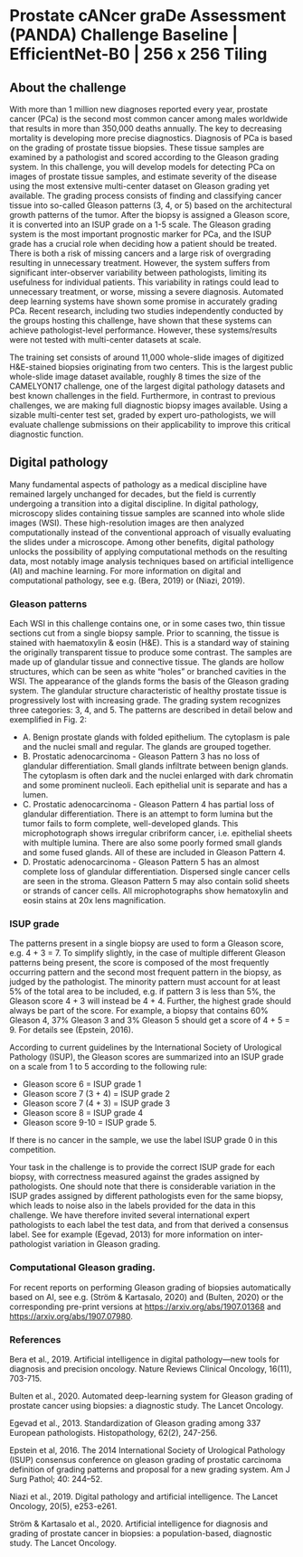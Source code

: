 # Prostate cANcer graDe Assessment (PANDA) Challenge Baseline | EfficientNet-B0 | 256 x 256 Tiling

## About the challenge

With more than 1 million new diagnoses reported every year, prostate cancer (PCa) is the second most common cancer among males worldwide that results in more than 350,000 deaths annually. The key to decreasing mortality is developing more precise diagnostics. Diagnosis of PCa is based on the grading of prostate tissue biopsies. These tissue samples are examined by a pathologist and scored according to the Gleason grading system. In this challenge, you will develop models for detecting PCa on images of prostate tissue samples, and estimate severity of the disease using the most extensive multi-center dataset on Gleason grading yet available.
The grading process consists of finding and classifying cancer tissue into so-called Gleason patterns (3, 4, or 5) based on the architectural growth patterns of the tumor. After the biopsy is assigned a Gleason score, it is converted into an ISUP grade on a 1-5 scale. The Gleason grading system is the most important prognostic marker for PCa, and the ISUP grade has a crucial role when deciding how a patient should be treated. There is both a risk of missing cancers and a large risk of overgrading resulting in unnecessary treatment. However, the system suffers from significant inter-observer variability between pathologists, limiting its usefulness for individual patients. This variability in ratings could lead to unnecessary treatment, or worse, missing a severe diagnosis.
Automated deep learning systems have shown some promise in accurately grading PCa. Recent research, including two studies independently conducted by the groups hosting this challenge, have shown that these systems can achieve pathologist-level performance. However, these systems/results were not tested with multi-center datasets at scale.

The training set consists of around 11,000 whole-slide images of digitized H&E-stained biopsies originating from two centers. This is the largest public whole-slide image dataset available, roughly 8 times the size of the CAMELYON17 challenge, one of the largest digital pathology datasets and best known challenges in the field. Furthermore, in contrast to previous challenges, we are making full diagnostic biopsy images available. Using a sizable multi-center test set, graded by expert uro-pathologists, we will evaluate challenge submissions on their applicability to improve this critical diagnostic function.


## Digital pathology
Many fundamental aspects of pathology as a medical discipline have remained largely unchanged for decades, but the field is currently undergoing a transition into a digital discipline. In digital pathology, microscopy slides containing tissue samples are scanned into whole slide images (WSI). These high-resolution images are then analyzed computationally instead of the conventional approach of visually evaluating the slides under a microscope. Among other benefits, digital pathology unlocks the possibility of applying computational methods on the resulting data, most notably image analysis techniques based on artificial intelligence (AI) and machine learning. For more information on digital and computational pathology, see e.g. (Bera, 2019) or (Niazi, 2019).

### Gleason patterns
Each WSI in this challenge contains one, or in some cases two, thin tissue sections cut from a single biopsy sample. Prior to scanning, the tissue is stained with haematoxylin & eosin (H&E). This is a standard way of staining the originally transparent tissue to produce some contrast. The samples are made up of glandular tissue and connective tissue. The glands are hollow structures, which can be seen as white “holes” or branched cavities in the WSI. The appearance of the glands forms the basis of the Gleason grading system. The glandular structure characteristic of healthy prostate tissue is progressively lost with increasing grade. The grading system recognizes three categories: 3, 4, and 5. The patterns are described in detail below and exemplified in Fig. 2:

* A. Benign prostate glands with folded epithelium. The cytoplasm is pale and the nuclei small and regular. The glands are grouped together.
* B. Prostatic adenocarcinoma - Gleason Pattern 3 has no loss of glandular differentiation. Small glands infiltrate between benign glands. The cytoplasm is often dark and the nuclei enlarged with dark chromatin and some prominent nucleoli. Each epithelial unit is separate and has a lumen.
* C. Prostatic adenocarcinoma - Gleason Pattern 4 has partial loss of glandular differentiation. There is an attempt to form lumina but the tumor fails to form complete, well-developed glands. This microphotograph shows irregular cribriform cancer, i.e. epithelial sheets with multiple lumina. There are also some poorly formed small glands and some fused glands. All of these are included in Gleason Pattern 4.
* D. Prostatic adenocarcinoma - Gleason Pattern 5 has an almost complete loss of glandular differentiation. Dispersed single cancer cells are seen in the stroma. Gleason Pattern 5 may also contain solid sheets or strands of cancer cells. All microphotographs show hematoxylin and eosin stains at 20x lens magnification.





### ISUP grade

The patterns present in a single biopsy are used to form a Gleason score, e.g. 4 + 3 = 7. To simplify slightly, in the case of multiple different Gleason patterns being present, the score is composed of the most frequently occurring pattern and the second most frequent pattern in the biopsy, as judged by the pathologist. The minority pattern must account for at least 5% of the total area to be included, e.g. if pattern 3 is less than 5%, the Gleason score 4 + 3 will instead be 4 + 4. Further, the highest grade should always be part of the score. For example, a biopsy that contains 60% Gleason 4, 37% Gleason 3 and 3% Gleason 5 should get a score of 4 + 5 = 9. For details see (Epstein, 2016).

According to current guidelines by the International Society of Urological Pathology (ISUP), the Gleason scores are summarized into an ISUP grade on a scale from 1 to 5 according to the following rule:

* Gleason score 6 = ISUP grade 1 
* Gleason score 7 (3 + 4) = ISUP grade 2 
* Gleason score 7 (4 + 3) = ISUP grade 3 
* Gleason score 8 = ISUP grade 4 
* Gleason score 9-10 = ISUP grade 5.

If there is no cancer in the sample, we use the label ISUP grade 0 in this competition. 

Your task in the challenge is to provide the correct ISUP grade for each biopsy, with correctness measured against the grades assigned by pathologists. One should note that there is considerable variation in the ISUP grades assigned by different pathologists even for the same biopsy, which leads to noise also in the labels provided for the data in this challenge. We have therefore invited several international expert pathologists to each label the test data, and from that derived a consensus label. See for example (Egevad, 2013) for more information on inter-pathologist variation in Gleason grading.

### Computational Gleason grading.

For recent reports on performing Gleason grading of biopsies automatically based on AI, see e.g. (Ström & Kartasalo, 2020) and (Bulten, 2020) or the corresponding pre-print versions at https://arxiv.org/abs/1907.01368 and https://arxiv.org/abs/1907.07980.

### References

Bera et al., 2019. Artificial intelligence in digital pathology—new tools for diagnosis and precision oncology. Nature Reviews Clinical Oncology, 16(11), 703-715.

Bulten et al., 2020. Automated deep-learning system for Gleason grading of prostate cancer using biopsies: a diagnostic study. The Lancet Oncology.

Egevad et al., 2013. Standardization of Gleason grading among 337 European pathologists. Histopathology, 62(2), 247-256. 

Epstein et al, 2016. The 2014 International Society of Urological Pathology (ISUP) consensus conference on gleason grading of prostatic carcinoma definition of grading patterns and proposal for a new grading system. Am J Surg Pathol; 40: 244–52. 

Niazi et al., 2019. Digital pathology and artificial intelligence. The Lancet Oncology, 20(5), e253-e261. 

Ström & Kartasalo et al., 2020. Artificial intelligence for diagnosis and grading of prostate cancer in biopsies: a population-based, diagnostic study. The Lancet Oncology.
